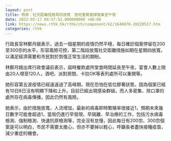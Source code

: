 ```yaml
---
layout: post
title: 特首：社交距離措施周四放寬　酒吧重開食肆營業至午夜
date: 2022-05-17 09:57:52.000000000 +08:00
link: https://news.rthk.hk/rthk/ch/component/k2/1648878-20220517.htm
categories: rthk
---
```


行政長官林鄭月娥表示，過去一個星期的疫情仍然平穩，每日確診個案停留在200至300宗的水平，形容風險可控，第二階段放寬社交距離措施如期在星期四放寬，以滿足經濟需要和市民對於恢復正常生活的期盼。

林鄭月娥出席行政會議前表示，屆時餐飲處所堂食時間延長至午夜，宴會人數上限由20人增至120人，酒吧、派對房間、卡拉OK等表列處所可以重開等。

她形容第五波疫情已經遠遠過了高峰期，現在恐怕在低位膠著狀態，因為個案已經有10日8日沒有明顯下降和上升。目前已經出現感染群組，而人多密集、除口罩的處所存在病毒傳播，因此仍然有風險。

她表示，由於措施放寬，人流增加，最新的病毒即時繁殖率很接近1，預期未來幾日數字可能會超過1，當局仍進行早發現、早隔離、早治療的工作，包括污水病毒檢測、強制檢測、快速抗原檢測等，完全沒有怠慢，因此每日有200宗、300宗個案是可以明白，市民不需要太擔心，但亦不要掉以輕心，呼籲長者盡快接種疫苗，減少重症的機會。
